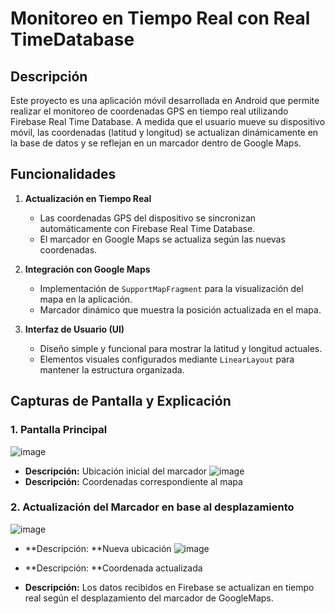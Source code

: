 # Monitoreo en Tiempo Real con Real TimeDatabase
## Descripción
Este proyecto es una aplicación móvil desarrollada en Android que permite realizar el monitoreo de coordenadas GPS en tiempo real utilizando Firebase Real Time Database. A medida que el usuario mueve su dispositivo móvil, las coordenadas (latitud y longitud) se actualizan dinámicamente en la base de datos y se reflejan en un marcador dentro de Google Maps.

## Funcionalidades

1. **Actualización en Tiempo Real**
   - Las coordenadas GPS del dispositivo se sincronizan automáticamente con Firebase Real Time Database.
   - El marcador en Google Maps se actualiza según las nuevas coordenadas.

2. **Integración con Google Maps**
   - Implementación de `SupportMapFragment` para la visualización del mapa en la aplicación.
   - Marcador dinámico que muestra la posición actualizada en el mapa.

3. **Interfaz de Usuario (UI)**
   - Diseño simple y funcional para mostrar la latitud y longitud actuales.
   - Elementos visuales configurados mediante `LinearLayout` para mantener la estructura organizada.


## Capturas de Pantalla y Explicación

### 1. Pantalla Principal
![image](https://github.com/user-attachments/assets/ac0c0002-e45c-42ed-965c-580f547a5ad3)
- **Descripción:** Ubicación inicial del marcador
![image](https://github.com/user-attachments/assets/7e105305-a085-4763-859d-82d782c36b29)
- **Descripción:** Coordenadas correspondiente al mapa


### 2. Actualización del Marcador en base al desplazamiento 
![image](https://github.com/user-attachments/assets/ab665584-2aa7-4b0c-a7ab-ff98041a9251)
- **Descripción: **Nueva ubicación 
![image](https://github.com/user-attachments/assets/dc6b87ca-1f13-49c5-9309-393cf9f05053)
- **Descripción: **Coordenada actualizada


- **Descripción:** Los datos recibidos en Firebase se actualizan en tiempo real según el desplazamiento del marcador de GoogleMaps.

